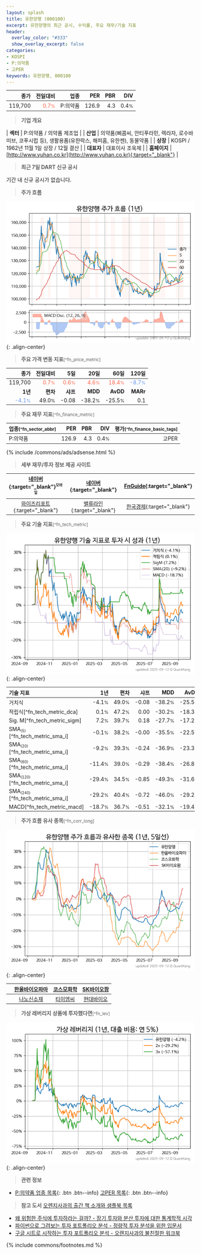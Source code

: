 ```yaml
---
layout: splash
title: 유한양행 (000100)
excerpt: 유한양행의 최근 공시, 수익률, 주요 재무/기술 지표
header:
  overlay_color: "#333"
  show_overlay_excerpt: false
categories:
- KOSPI
- P:의약품
- 고PER
keywords: 유한양행, 000100
---
```


| **종가** | **전일대비** | **업종** | **PER** | **PBR** | **DIV** |
| -------: | -----------: | -------: | ------: | ------: | ------: |
| 119,700 | <span style="color: tomato">0.7<small>%</small></span> | P:의약품 | 126.9 | 4.3 | 0.4<small>%</small> |

<!-- more -->


> **기업 개요**<a id="company"></a>

| <span style="white-space:nowrap;">**섹터**</span> | P:의약품 / 의약품 제조업 |
| <span style="white-space:nowrap;">**산업**</span> | 의약품(삐콤씨, 안티푸라민, 렉라자, 로수바미브, 코푸시럽 등), 생활용품(유한락스, 해피홈, 유한젠), 동물약품 |
| <span style="white-space:nowrap;">**상장**</span> | KOSPI / 1962년 11월 1일 상장 / 12월 결산 |
| <span style="white-space:nowrap;">**대표자**</span> | 대표이사 조욱제 |
| <span style="white-space:nowrap;">**홈페이지**</span> | [http://www.yuhan.co.kr](http://www.yuhan.co.kr){:target="_blank"} |


> **최근 7일 DART 신규 공시**<a id="dart"></a>

기간 내 신규 공시가 없습니다.


> **주가 흐름**<a id="price"></a>

![000100](/stock/images/000100.png){: .align-center}


> **주요 가격 변동 지표**<small>[^fn_price_metric]</small>

| **종가** | **전일대비** | **5일** | **20일** | **60일** | **120일** |
| -------: | -----------: | ------: | -------: | -------: | --------: |
| 119,700 | <span style="color: tomato">0.7<small>%</small></span> | <span style="color: tomato">0.6<small>%</small></span> | <span style="color: tomato">4.6<small>%</small></span> | <span style="color: tomato">18.4<small>%</small></span> | <span style="color: cornflowerblue">-8.7<small>%</small></span> |
| **1년** | **편차** | **샤프** | **MDD** | **AvDD** | **MARr** |
| <span style="color: cornflowerblue">-4.1<small>%</small></span> | 49.0<small>%</small> | -0.08 | -38.2<small>%</small> | -25.5<small>%</small> | 0.1 |


> **주요 재무 지표**<small>[^fn_finance_metric]</small>

| **업종**<small>[^fn_sector_abbr]</small> | **PER** | **PBR** | **DIV** | **평가**<small>[^fn_finance_basic_tags]</small> |
| :--------------------------------------- | ------: | ------: | ------: | ----------------------------------------------: |
| P:의약품 | 126.9 | 4.3 | 0.4<small>%</small> | 고PER |



{% include /commons/ads/adsense.html %}

> **세부 재무/투자 정보 제공 사이트**

| [네이버](https://m.stock.naver.com/domestic/stock/000100/finance/summary){:target="_blank"}<sup><small>모바일</small></sup> | [네이버](https://finance.naver.com/item/coinfo.naver?code=000100){:target="_blank"} | [FnGuide](https://comp.fnguide.com/SVO2/ASP/SVD_Invest.asp?gicode=A000100&MenuYn=Y){:target="_blank"} |
| :---: | :---: | :---: |
| [와이즈리포트](https://comp.wisereport.co.kr/company/c1040001.aspx?cmp_cd=000100){:target="_blank"} | [밸류라인](https://www.valueline.co.kr/finance/summary/000100){:target="_blank"} | [한국경제](https://markets.hankyung.com/stock/000100/financial-summary){:target="_blank"} |


> **주요 기술 지표**<small>[^fn_tech_metric]</small>


![000100](/stock/images/000100_tech.png){: .align-center}

| **기술 지표** | **1년** | **편차** | **샤프** | **MDD** | **AvDD** |
| :------------ | ------: | -----------: | -------: | ------: | -------: |
| 거치식 | -4.1<small>%</small> | 49.0<small>%</small> | -0.08 | -38.2<small>%</small> | -25.5<small>%</small> |
| 적립식[^fn_tech_metric_dca] | 0.1<small>%</small> | 47.2<small>%</small> | 0.00 | -30.2<small>%</small> | -18.3<small>%</small> |
| Sig. M[^fn_tech_metric_sigm] | 7.2<small>%</small> | 39.7<small>%</small> | 0.18 | -27.7<small>%</small> | -17.2<small>%</small> |
| SMA<small><sub>(5)</sub></small>[^fn_tech_metric_sma_i] | -0.1<small>%</small> | 38.2<small>%</small> | -0.00 | -35.5<small>%</small> | -22.5<small>%</small> |
| SMA<small><sub>(20)</sub></small>[^fn_tech_metric_sma_i] | -9.2<small>%</small> | 39.3<small>%</small> | -0.24 | -36.9<small>%</small> | -23.3<small>%</small> |
| SMA<small><sub>(60)</sub></small>[^fn_tech_metric_sma_i] | -11.4<small>%</small> | 39.0<small>%</small> | -0.29 | -38.4<small>%</small> | -26.8<small>%</small> |
| SMA<small><sub>(120)</sub></small>[^fn_tech_metric_sma_i] | -29.4<small>%</small> | 34.5<small>%</small> | -0.85 | -49.3<small>%</small> | -31.6<small>%</small> |
| SMA<small><sub>(240)</sub></small>[^fn_tech_metric_sma_i] | -29.2<small>%</small> | 40.4<small>%</small> | -0.72 | -46.0<small>%</small> | -29.2<small>%</small> |
| MACD[^fn_tech_metric_macd] | -18.7<small>%</small> | 36.7<small>%</small> | -0.51 | -32.1<small>%</small> | -19.4<small>%</small> |


> **주가 흐름 유사 종목**<a id="corr"></a><small>[^fn_corr_long]</small>

![000100](/stock/images/000100_corr.png){: .align-center}

|       | [한올바이오파마](/009420/) | [코스모화학](/005420/) | [SK바이오팜](/326030/) |
| :---: | :------------------------------------: | :------------------------------------: | :------------------------------------: |
|       | [나노신소재](/121600/) | [티이엠씨](/425040/) | [현대바이오](/048410/) |


> **가상 레버리지 상품에 투자했다면**<a id="2x"></a><small>[^fn_lev]</small>

![000100](/stock/images/000100_2x.png){: .align-center}


> **관련 정보**

- [P:의약품 업종 목록](/stats/sector/kospi_업종_의약품_종목/){: .btn .btn--info} [고PER 목록](/fn/fn_high_per/){: .btn .btn--info}

> **참고 도서** [오렌지사과의 출간 책 소개와 샘플북 목록](https://kongdori.tistory.com/691)

- [왜 위험한 주식에 투자하라는 걸까? - 장기 투자와 분산 투자에 대한 통계학적 시각](https://kongdori.tistory.com/421)
- [파이썬으로 그려보는 투자 포트폴리오 분석  - 정량적 투자 분석을 위한 입문서](https://kongdori.tistory.com/643)
- [구글 시트로 시작하는 투자 포트폴리오 분석 - 오렌지사과의 불친절한 워크북](https://kongdori.tistory.com/449)


{% include commons/footnotes.md %}